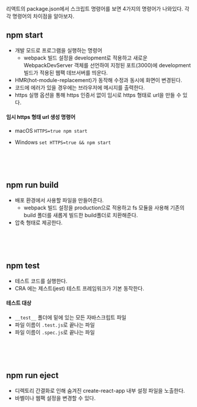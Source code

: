 리액트의 package.json에서 스크립트 명령어를 보면 4가지의 명령어가 나와있다. 각각 명령어의 차이점을 알아보자.

## npm start

- 개발 모드로 프로그램을 실행하는 명령어
  - webpack 빌드 설정을 development로 적용하고 새로운 WebpackDevServer 객체를 선언하여 지정된 포트(3000)에 development 빌드가 적용된 웹팩 데브서버를 띄운다.
- HMR(hot-module-replacement)가 동작해 수정과 동시에 화면이 변경된다.
- 코드에 에러가 있을 경우에는 브라우저에 메시지를 출력한다.
- https 실행 옵션을 통해 https 인증서 없이 임시로 https 형태로 url을 만들 수 있다.
  <br/>

#### 임시 https 형태 url 생성 명령어

- macOS
  `HTTPS=true npm start`

- Windows
  `set HTTPS=true && npm start`

<br/> <br/> <br/>

## npm run build

- 배포 환경에서 사용할 파일을 만들어준다.
  - webpack 빌드 설정을 production으로 적용하고 fs 모듈을 사용해 기존의 build 폴더를 새롭게 빌드한 build폴더로 치환해준다.
- 압축 형태로 제공한다.

<br/> <br/> <br/>

## npm test

- 테스트 코드를 실행한다.
- CRA 에는 제스트(jest) 테스트 프레임워크가 기본 동작한다.

#### 테스트 대상

- `__test__` 폴더에 밑에 있는 모든 자바스크립트 파일
- 파일 이름이 `.test.js`로 끝나는 파일
- 파일 이름이 `.spec.js`로 끝나는 파일

<br/> <br/> <br/>

## npm run eject

- 디렉토리 간결화로 인해 숨겨진 create-react-app 내부 설정 파일을 노출한다.
- 바벨이나 웹팩 설정을 변경할 수 있다.
